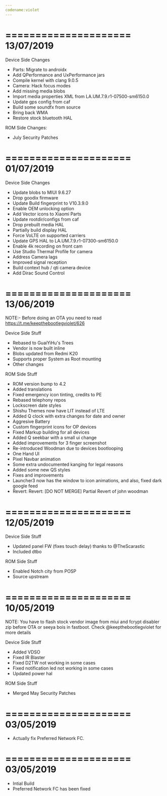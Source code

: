 ```yaml
---
codename:violet
---
```


=====================
    13/07/2019
=====================

Device Side Changes
- Parts: Migrate to androidx
- Add QPerformance and UxPerformance jars
- Compile kernel with clang 9.0.5
- Camera: Hack focus modes
- Add missing media blobs
- Import media properties XML from LA.UM.7.9.r1-07500-sm6150.0
- Update gps config from caf
- Build some soundfx from source
- Bring back WMA
- Restore stock bluetooth HAL

ROM Side Changes:
- July Security Patches

=====================
    01/07/2019
=====================

Device Side Changes
- Update blobs to MIUI 9.6.27
- Drop goodix firmware
- Update Build fingerprint to V10.3.9.0
- Enable OEM unlocking option
- Add Vector icons to Xiaomi Parts
- Update rootdir/configs from caf
- Drop prebuilt media HAL
- Partially  build display HAL
- Force VoLTE on supported carriers
- Update GPS HAL to  LA.UM.7.9.r1-07300-sm6150.0
- Enable 4k recording on front cam
- Use Studio Thermal Profile for camera
- Address Camera lags
- Improved signal reception
- Build context hub / qti camera device
- Add Dirac Sound Control

=====================
    13/06/2019
=====================

NOTE:- Before doing an OTA you need to read https://t.me/keepthebootlegviolet/626

Device Side Stuff
* Rebased to GuaiYiHu's Trees
* Vendor is now built inline
* Blobs updated from Redmi K20
* Supports proper System as Root mounting
* Other changes

ROM Side Stuff
* ROM version bump to 4.2
* Added translations
* Fixed emergency icon tinting, credits to PE
* Rebased telephony repos
* Lockscreen date styles
* Shishu Themes now have LIT instead of LTE
* Added Q clock with extra changes for date and owner
* Aggresive Battery
* Custom fingerprint icons for OP devices
* Fixed Markup building for all devices
* Added Q seekbar with a small ui change
* Added improvements for 3 finger screenshot
* Re-introduced Woodman due to devices bootlooping
* One Hand UI
* Pixel Navbar animation
* Some extra undocumented kanging for legal reasons
* Added some new QS styles
* Fixes and improvements
* Launcher3 now has the window to icon animations, and also, fixed dark google feed
* Revert: Revert: [DO NOT MERGE] Partial Revert of john woodman

=====================
    12/05/2019
=====================

Device Side Stuff
* Updated panel FW (fixes touch delay) thanks to @TheScarastic
* Included dtbo

ROM Side Stuff
* Enabled Notch city from POSP
* Source upstream

=====================
    10/05/2019
=====================

NOTE: You have to flash stock vendor image from miui and fcrypt disabler zip before OTA or seeya bois in fastboot. Check @keepthebootlegviolet for more details

Device Side Stuff
* Added VDSO
* Fixed IR Blaster
* Fixed D2TW not working in some cases
* Fixed notification led not working in some cases
* Updated power hal

ROM Side Stuff
* Merged May Security Patches

=====================
    03/05/2019
=====================

* Actually fix Preferred Network FC.

=====================
    03/05/2019
=====================

* Intial Build
* Preferred Network FC has been fixed
